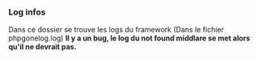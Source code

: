 ### Log infos

Dans ce dossier se trouve les logs du framework (Dans le fichier phpgonelog.log)
**Il y a un bug, le log du not found middlare se met alors qu'il ne devrait pas.**